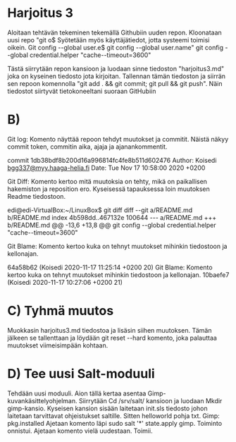 
# Harjoitus 3 
 
Aloitaan tehtävän tekeminen tekemällä Githubiin uuden repon. Kloonataan uusi repo "git o$
Syötetään myös käyttäjätiedot, jotta systeemi toimisi oikein. Git config --global user.e$
git config --global user.name"
git config --global credential.helper "cache--timeout=3600"

 Tästä siirrytään repon kansioon ja luodaan sinne tiedoston "harjoitus3.md" joka on kyseinen tiedosto jota kirjoitan.
 Tallennan tämän tiedoston ja siirrän sen repoon komennolla "git add . && git commit; git pull && git push". Näin tiedostot siirtyvät tietokoneeltani suoraan GitHubiin

# B) 

Git log: Komento näyttää repoon tehdyt muutokset ja commitit. Näistä näkyy commit token, commitin aika, ajaja ja ajanankommentit.

commit 1db38bdf8b200d16a996814fc4fe8b511d602476 Author: Koisedi <bgg337@myy.haaga-helia.fi> Date:   Tue Nov 17 10:58:00 2020 +0200 

Git Diff: Komento kertoo mitä muutoksia on tehty, mikä on paikallisen hakemiston ja reposition ero. Kyseisessä tapauksessa loin muutoksen Readme tiedostoon. 

edi@edi-VirtualBox:~/LinuxBox$ git diff diff --git a/README.md b/README.md index 4b598dd..467132e 100644 --- a/README.md +++ b/README.md @@ -13,6 +13,8 @@ git config --global credential.helper "cache--timeout=3600"

Git Blame: Komento kertoo kuka on tehnyt muutokset mihinkin tiedostoon ja kellonajan. 

64a58b62 (Koisedi           2020-11-17 11:25:14 +0200 20) Git Blame: Komento kertoo kuka on tehnyt muutokset mihinkin tiedostoon ja kellonajan. 10baefe7 (Koisedi           2020-11-17 10:27:06 +0200 21)

# C) Tyhmä muutos

Muokkasin harjoitus3.md tiedostoa ja lisäsin siihen muutoksen. Tämän jälkeen se tallenttaan 
ja löydään git reset --hard komento, joka palauttaa muutokset viimeisimpään kohtaan.

# D) Tee uusi Salt-moduuli

Tehdään uusi moduuli. Aion tällä kertaa asentaa Gimp-kuvankäsittelyohjelman. 
Siirrytään Cd /srv/salt/ kansioon ja luodaan Mkdir gimp-kansio. Kyseisen kansion sisään laitetaan init.sls tiedosto johon laitetaan tarvittavat ohjeistukset saltille. Sitten helloworld pohja txt. 
Gimp:
  pkg.installed
Ajetaan komento läpi sudo salt '*' state.apply gimp. Toiminto onnistui. Ajetaan komento
vielä uudestaan. Toimii. 
